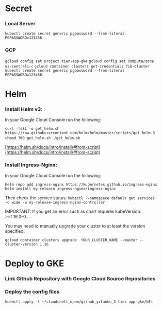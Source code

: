 # Secret
### Local Server
`kubectl create secret generic pgpassword --from-literal PGPASSWORD=123456`
### GCP
`gcloud config set project tier-app-gke`
`gcloud config set compute/zone us-central1-c`
`gcloud container clusters get-credentials fib-cluster`
`kubectl create secret generic pgpassword --from-literal PGPASSWORD=123456`

# Helm
### Install Helm v3:

In your Google Cloud Console run the following:

`curl -fsSL -o get_helm.sh https://raw.githubusercontent.com/helm/helm/master/scripts/get-helm-3`
`chmod 700 get_helm.sh`
`./get_helm.sh`

[https://helm.sh/docs/intro/install/#from-script](https://helm.sh/docs/intro/install/#from-script)

### Install Ingress-Nginx:

In your Google Cloud Console run the following:

`helm repo add ingress-nginx https://kubernetes.github.io/ingress-nginx`
`helm install my-release ingress-nginx/ingress-nginx`

Then check the service status:
`kubectl --namespace default get services -o wide -w my-release-ingress-nginx-controller`

IMPORTANT: If you get an error such as chart requires kubeVersion: >=1.16.0-0.....

You may need to manually upgrade your cluster to at least the version specified:

`gcloud container clusters upgrade  YOUR_CLUSTER_NAME --master --cluster-version 1.16`


# Deploy to GKE
### Link Github Repository with Google Cloud Source Repositories 

### Deploy the config files
`kubectl apply -f ~/cloudshell_open/github_yifanbu_3-tier-app-gke/k8s`
